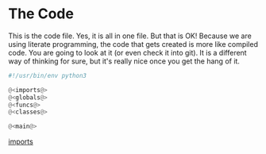 # The Code

This is the code file. Yes, it is all in one file. But that is OK! Because we are using literate programming, the code that gets created is more like compiled code. You are going to look at it (or even check it into git). It is a different way of thinking for sure, but it's really nice once you get the hang of it.

```python {tangle=omd.py}
#!/usr/bin/env python3

@<imports@>
@<globals@>
@<funcs@>
@<classes@>

@<main@>
```

[imports](imports.o.md)
